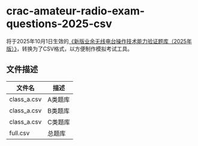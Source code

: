 # crac-amateur-radio-exam-questions-2025-csv
将于2025年10月1日生效的[《新版业余无线电台操作技术能力验证题库（2025年版）》](https://mp.weixin.qq.com/s/abWyWXJgkknclMqQG87MrA "微信公众号文章")，转换为了CSV格式，以方便制作模拟考试工具。

## 文件描述
| 文件名 | 描述 |
|------|------|
|class_a.csv|A类题库|
|class_a.csv|B类题库|
|class_a.csv|C类题库|
|full.csv|总题库|
